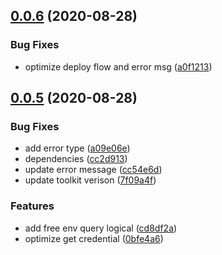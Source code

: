 ## [0.0.6](https://github.com/serverless-components/tencent-mongodb/compare/v0.0.5...v0.0.6) (2020-08-28)


### Bug Fixes

* optimize deploy flow and error msg ([a0f1213](https://github.com/serverless-components/tencent-mongodb/commit/a0f12130740aef0149e84abeae2bf5b572a02ba5))

## [0.0.5](https://github.com/serverless-components/tencent-mongodb/compare/v0.0.4...v0.0.5) (2020-08-28)


### Bug Fixes

* add error type ([a09e06e](https://github.com/serverless-components/tencent-mongodb/commit/a09e06ed9dbc0b46bf649dfcee4a9c13e06d34ff))
* dependencies ([cc2d913](https://github.com/serverless-components/tencent-mongodb/commit/cc2d913f862ed89a8c335c437ccec57b6ee7c46e))
* update error message ([cc54e6d](https://github.com/serverless-components/tencent-mongodb/commit/cc54e6dd6a201e222a7f7eb757d5a087a127803c))
* update toolkit verison ([7f09a4f](https://github.com/serverless-components/tencent-mongodb/commit/7f09a4fe22ec9965840c08b1f9d9769cf88cf378))


### Features

* add free env query logical ([cd8df2a](https://github.com/serverless-components/tencent-mongodb/commit/cd8df2a88dd8e3479e8fb59a83094a2cbb7e148e))
* optimize get credential ([0bfe4a6](https://github.com/serverless-components/tencent-mongodb/commit/0bfe4a6ad6f328ba977263f882bf51135c659cf9))
